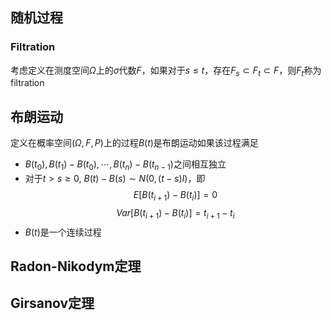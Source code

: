 ## 随机过程
### Filtration
考虑定义在测度空间$\Omega$上的$\sigma$代数$F$，如果对于$s \leq t$，存在$F_s \subset F_t \subset F$，则$F_t$称为filtration
## 布朗运动
定义在概率空间$(\Omega, F,P)$上的过程$B(t)$是布朗运动如果该过程满足

* $B(t_0), B(t_1)-B(t_0),\cdots,B(t_n)-B(t_{n-1})$之间相互独立
* 对于$t>s\geq0$, $B(t)-B(s) \sim N(0,(t-s)I)$，即
    $$E[B(t_{i+1})-B(t_i)]=0$$
    $$Var[B(t_{i+1})-B(t_i)]=t_{i+1}-t_i$$
* $B(t)$是一个连续过程

## Radon-Nikodym定理


## Girsanov定理
